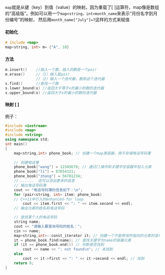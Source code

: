 `map`就是从键（key）到值（value）的映射。因为重载了[ ]运算符，map像是数组的“高级版”。例如可以用一个`map<string，int>month_name`来表示“月份名字到月份编号”的映射， 然后用`month_name["July"]=7`这样的方式来赋值

#### 初始化
```C++
# include <map>
map<string, int> m= {"A", 10}
```

#### 方法
```C++
m.insert()    //插入一个数，插入的数是一个pair
m.erase()     //（1）输入是pair
              //（2）输入一个迭代器，删除这个迭代器
s.find()      //查找一个数
s.lower_bound(x) //返回大于等于x的最小的数的迭代器
s.upper_bound(x) //返回大于x的最小的数的迭代器
```

#### 映射 [ ]







例子：
```C++
#include <iostream>
#include <map>
#include <string>
using namespace std;
int main()
{
    map<string,int> phone_book; // 创建一个map类容器，用于存储电话号码簿
    
    // 创建电话簿
    phone_book["wang"] = 12345678; // 通过[]操作和关键字往容器中加入元素
    phone_book["li"] = 87654321;
    phone_book["zhang"] = 56781234;
    // ......  还可以添加更多的信息
    // 输出电话号码簿
    cout << "电话号码簿的信息如下：\n";
    for (pair<string, int> item: phone_book) 
    // C++11中引入的enhanced-for loop
        cout << item.first << ": " << item.second << endl; 
    // 输出元素的姓名和电话号码

    // 查找某个人的电话号码
    string name;
    cout << "请输入要查询号码的姓名：";
    cin >> name;
    map<string,int>::const_iterator it; // 创建一个不能修改所指向的元素的迭代器
    it = phone_book.find(name); // 查找关键字为name的容器元素
    if (it == phone_book.end()) // 判断是否找到
        cout << name << ": not found\n"; // 未找到
    else
        cout << it->first << ": " << it->second << endl; // 找到
    return 0;
}
```




